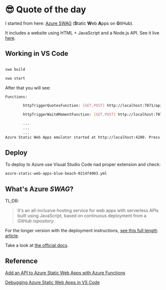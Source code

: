 # :sunglasses: Quote of the day

I started from here: [Azure SWAG](https://docs.microsoft.com/azure/static-web-apps?WT.mc_id=build2020_swa-github-yolasors) (**S**tatic **W**eb **A**pps on **G**itHub).


It includes a website using HTML + JavaScript and a Node.js API.
See it live [here](https://blue-beach-0214f4003.5.azurestaticapps.net).

## Working in VS Code

```bash

swa build

swa start

```

After that you will see:
```bash
Functions:

        httpTriggerQuotesFunction: [GET,POST] http://localhost:7071/api/httpTriggerQuotesFunction

        httpTriggerWaitAMomentFunction: [GET,POST] http://localhost:7071/api/httpTriggerWaitAMomentFunction

        ...
        ...
        ...
Azure Static Web Apps emulator started at http://localhost:4280. Press CTRL+C to exit.
```
## Deploy 

To deploy to Azure use Visual Studio Code nad proper extension and check:
```xml
azure-static-web-apps-blue-beach-0214f4003.yml
```

## What's Azure *SWAG*?

TL;DR:

> It's an all-inclusive hosting service for web apps with serverless APIs built using JavaScript, based on continuous deployment from a *GitHub repository*.

For the longer version with the deployment instructions, [see this full length article](https://dev.to/sinedied/the-easy-way-to-serverless-web-apps-and-apis-with-azure-swag-2heb).

Take a look at [the official docs](https://docs.microsoft.com/azure/static-web-apps?WT.mc_id=build2020_swa-github-yolasors).

## Reference
[Add an API to Azure Static Web Apps with Azure Functions](https://learn.microsoft.com/en-us/azure/static-web-apps/add-api?tabs=vanilla-javascript)

[Debugging Azure Static Web Apps in VS Code](https://dev.to/azure/debugging-azure-static-web-apps-in-vs-code-3gmm)
